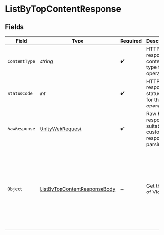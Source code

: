 # ListByTopContentResponse


## Fields

| Field                                                                                                            | Type                                                                                                             | Required                                                                                                         | Description                                                                                                      | Example                                                                                                          |
| ---------------------------------------------------------------------------------------------------------------- | ---------------------------------------------------------------------------------------------------------------- | ---------------------------------------------------------------------------------------------------------------- | ---------------------------------------------------------------------------------------------------------------- | ---------------------------------------------------------------------------------------------------------------- |
| `ContentType`                                                                                                    | *string*                                                                                                         | :heavy_check_mark:                                                                                               | HTTP response content type for this operation                                                                    |                                                                                                                  |
| `StatusCode`                                                                                                     | *int*                                                                                                            | :heavy_check_mark:                                                                                               | HTTP response status code for this operation                                                                     |                                                                                                                  |
| `RawResponse`                                                                                                    | [UnityWebRequest](https://docs.unity3d.com/2021.3/Documentation/ScriptReference/Networking.UnityWebRequest.html) | :heavy_check_mark:                                                                                               | Raw HTTP response; suitable for custom response parsing                                                          |                                                                                                                  |
| `Object`                                                                                                         | [ListByTopContentResponseBody](../../Models/Requests/ListByTopContentResponseBody.md)                            | :heavy_minus_sign:                                                                                               | Get the list of Views                                                                                            | {<br/>"success": true,<br/>"data": [<br/>{<br/>"videoTitle": "Cycle",<br/>"views": 44,<br/>"uniqueViews": 40<br/>}<br/>]<br/>} |